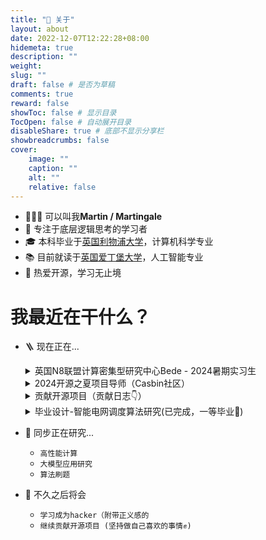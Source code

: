 ```yaml
---
title: "💭 关于"
layout: about
date: 2022-12-07T12:22:28+08:00
hidemeta: true
description: ""
weight:
slug: ""
draft: false # 是否为草稿
comments: true
reward: false
showToc: false # 显示目录
TocOpen: false # 自动展开目录
disableShare: true # 底部不显示分享栏
showbreadcrumbs: false
cover:
    image: ""
    caption: ""
    alt: ""
    relative: false
---
```


- 🧑🏻‍💻 可以叫我**Martin / Martingale**
- 🌊 专注于底层逻辑思考的学习者
- 🎓 本科毕业于[英国利物浦大学](https://twitter.com/LivUni)，计算机科学专业
- 📚 目前就读于[英国爱丁堡大学](https://informatics.ed.ac.uk/)，人工智能专业
- 💭 热爱开源，学习无止境

# 我最近在干什么？
- 🪜 现在正在...
    <details>
    <summary>英国N8联盟计算密集型研究中心Bede - 2024暑期实习生</summary>

    - 项目工作：微调LLM以适应生物领域文献阅读，评估各类LLM的微调结果
    - 项目导师：Dr Antony McCabe and Dr Jianping Meng
    - 项目时长：2024年6月 - 2024年9月

    </details>
    <details>
    <summary>2024开源之夏项目导师（Casbin社区）</summary>

    - 开源AI知识库 - Casibase
    - 项目时长：2024年7月 - 2024年10月

    </details>

    <details>
    <summary>贡献开源项目（贡献日志👇）</summary>

    - [fix: incorrect message answer when anonymous access (2024-06-24)](https://github.com/casibase/casibase/pull/871)
    - [feat: support sending question via URL GET parameter (2024-06-23)](https://github.com/casibase/casibase/pull/865)
    - [feat: fix demo site fails bug in guest mode (2024-06-20)](https://github.com/casibase/casibase/pull/858)
    - [feat: fix bug that cannot access demo-site in guest mode (2024-06-19)](https://github.com/casibase/casibase/pull/854)
    - [feat: support URL link for each chat (2024-06-18)](https://github.com/casibase/casibase/pull/845)
    - [fix: the error box does not show at the first time (2024-06-17)](https://github.com/casibase/casibase/pull/840)
    - [feat: fix wrong blinking cursor in UI (2024-06-15)](https://github.com/casibase/casibase/pull/836)
    - [feat: don't auto refresh answer for aborted connection error (2024-06-14)](https://github.com/casibase/casibase/pull/834)
    - [feat: support model usage map in GetAnswer() API (2024-06-07)](https://github.com/casibase/casibase/pull/828)
    - [feat: use model providers with higher token limit (2024-05-29)](https://github.com/casibase/casibase/pull/818)
    - [feat: use vision models for question with image (2024-05-16)](https://github.com/casibase/casibase/pull/811)
    - [feat: improve refresh bug fix (2024-05-15)](https://github.com/casibase/casibase/pull/810)
    - [Bug: fix chat window error when pressing F5 during text output (2024-05-14)](https://github.com/casibase/casibase/pull/808)
    - [feat: support dummy model provider and dummy embedding provider (2024-05-01)](https://github.com/casibase/casibase/pull/798)
    - [feat: support uploading file (2024-04-27)](https://github.com/casibase/casibase/pull/795)
    - [feat: support model provider multiplexing (2024-04-21)](https://github.com/casibase/casibase/pull/783)
    - [feat: support claude3 model provider (2024-04-18)](https://github.com/casibase/casibase/pull/785)
    - [feat: add swagger docs (2024-04-04)](https://github.com/casibase/casibase/pull/781)
    - [feat: add new default split provider (2024-03-22)](https://github.com/casibase/casibase/pull/778)
    - [fix: improve messages render performance (2024-03-20)](https://github.com/casibase/casibase/pull/777)
    - [feat: support code block highlight (2024-03-19)](https://github.com/casibase/casibase/pull/776)
    - [feat: support Latex math formula (2024-03-18)](https://github.com/casibase/casibase/pull/775)
    - [feat: format markdown output better (2024-03-17)](https://github.com/casibase/casibase/pull/770)
    - [feat: disable New Chat button when there is empty chat (2024-03-16)](https://github.com/casibase/casibase/pull/773)
    - [feat: feat: improve upload path format for image storage (2024-03-08)](https://github.com/casibase/casibase/pull/758)
    - [feat: improve image display in input box (2024-03-06)](https://github.com/casibase/casibase/pull/754)
    - [feat: fix bug for local model provider (2024-03-04)](https://github.com/casibase/casibase/pull/750)
    - [feat: add GetPricing and calculatePrice for all embedding providers (2024-03-02)](https://github.com/casibase/casibase/pull/737)
    - [feat: add calculating tokens and price for embedding provider (2024-03-01)](https://github.com/casibase/casibase/pull/735)
    - [fix: Bug that recognizes an ordinary url as an image (2024-02-29)](https://github.com/casibase/casibase/pull/730)
    - [feat: improve azure text output (2024-02-28)](https://github.com/casibase/casibase/pull/729)
    - [feat: Support OpenAI embedding v3 as new Casibase embedding providers (2024-02-27)](https://github.com/casibase/casibase/pull/727)
    - [feat: support generating images via dalle-3 model (2024-02-20)](https://github.com/casibase/casibase/pull/717)
    - [feat: support sending images to gpt4vision model (2024-02-19)](https://github.com/casibase/casibase/pull/716)
    - [feat: fix reply display for huggingface (2024-01-28)](https://github.com/casibase/casibase/pull/705)
    - [feat: add Cohere Command model provider (2024-01-25)](https://github.com/casibase/casibase/pull/703)
    - [feat: Support chat bot widget (推迟...)](https://github.com/casibase/casibase/pull/724)
    - [feat: support texts and images in the response at the same time (推迟...)](https://github.com/casibase/casibase/pull/718)

    </details>
    <details>
    <summary>毕业设计-智能电网调度算法研究(已完成，一等毕业🎉)</summary>

    - <iframe src="https://demo-smartgrid.tech" width="900" height="600"></iframe>

    </details>
- 🌟 同步正在研究...
    - ```高性能计算```
    - ```大模型应用研究```
    - ```算法刷题```
- 🤔 不久之后将会
    - ```学习成为hacker（附带正义感的```
    - ```继续贡献开源项目 (坚持做自己喜欢的事情✊)```

